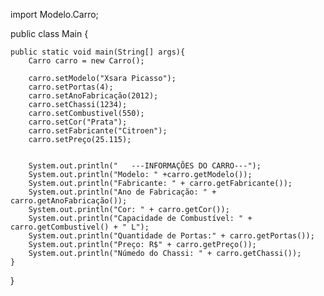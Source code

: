 import Modelo.Carro;

public class Main {

    public static void main(String[] args){
        Carro carro = new Carro();

        carro.setModelo("Xsara Picasso");
        carro.setPortas(4);
        carro.setAnoFabricação(2012);
        carro.setChassi(1234);
        carro.setCombustivel(550);
        carro.setCor("Prata");
        carro.setFabricante("Citroen");
        carro.setPreço(25.115);


        System.out.println("   ---INFORMAÇÕES DO CARRO---");
        System.out.println("Modelo: " +carro.getModelo());
        System.out.println("Fabricante: " + carro.getFabricante());
        System.out.println("Ano de Fabricação: " + carro.getAnoFabricação());
        System.out.println("Cor: " + carro.getCor());
        System.out.println("Capacidade de Combustível: " + carro.getCombustivel() + " L");
        System.out.println("Quantidade de Portas:" + carro.getPortas());
        System.out.println("Preço: R$" + carro.getPreço());
        System.out.println("Númedo do Chassi: " + carro.getChassi());
    }
}